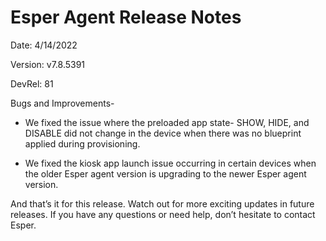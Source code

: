 # Esper Agent Release Notes 

Date: 4/14/2022

Version: v7.8.5391  


DevRel: 81

Bugs and Improvements-

- We fixed the issue where the preloaded app state- SHOW, HIDE, and DISABLE did not change in the device when there was no blueprint applied during provisioning.

- We fixed the kiosk app launch issue occurring in certain devices when the older Esper agent version is upgrading to the newer Esper agent version.

And that’s it for this release. Watch out for more exciting updates in future releases. If you have any questions or need help, don’t hesitate to contact Esper.

